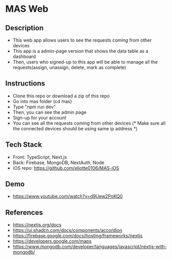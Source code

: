 # MAS Web

## Description
* This web app allows users to see the requests coming from other devices
* This app is a admin-page version that shows the data table as a dashboard
* Then, users who signed-up to this app will be able to manage all the requests(assign, unassign, delete, mark as complete) 

## Instructions
* Clone this repo or download a zip of this repo
* Go into mas folder (cd mas)
* Type "npm run dev"
* Then, you can see the admin page
* Sign-up for your account
* You can see all the requests coming from other devices (* Make sure all the connected devices should be using same ip address *)

## Tech Stack
* Front: TypeScript, Next.js
* Back: Firebase, MongoDB, NextAuth, Node
* iOS repo: https://github.com/eliotte0106/MAS-iOS

## Demo
* https://www.youtube.com/watch?v=d9Uew2PoKQ0

## References
* https://nextjs.org/docs
* https://ui.shadcn.com/docs/components/accordion
* https://firebase.google.com/docs/hosting/frameworks/nextjs
* https://developers.google.com/maps
* https://www.mongodb.com/developer/languages/javascript/nextjs-with-mongodb/